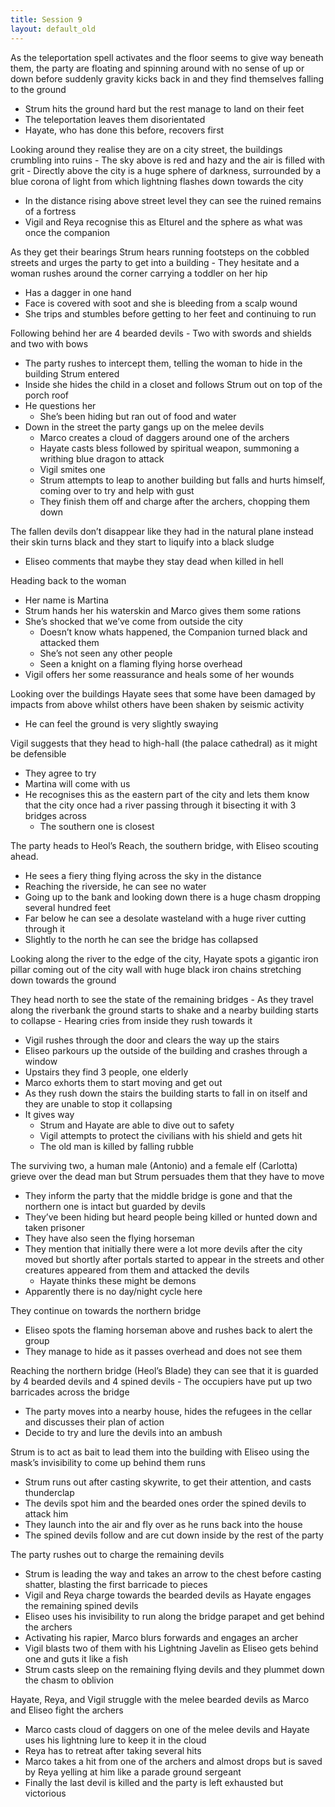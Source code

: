 ```yaml
---
title: Session 9
layout: default_old
---
```


As the teleportation spell activates and the floor seems to give way beneath them, the party are floating and spinning around with no sense of up or down before suddenly gravity kicks back in and they find themselves falling to the ground
- Strum hits the ground hard but the rest manage to land on their feet
- The teleportation leaves them disorientated
- Hayate, who has done this before, recovers first

Looking around they realise they are on a city street, the buildings crumbling into ruins
	- The sky above is red and hazy and the air is filled with grit
	- Directly above the city is a huge sphere of darkness, surrounded by a blue corona of light from which lightning flashes down towards the city
- In the distance rising above street level they can see the ruined remains of a fortress
- Vigil and Reya recognise this as Elturel and the sphere as what was once the companion

As they get their bearings Strum hears running footsteps on the cobbled streets and urges the party to get into a building
	- They hesitate and a woman rushes around the corner carrying a toddler on her hip
- Has a dagger in one hand
- Face is covered with soot and she is bleeding from a scalp wound
- She trips and stumbles before getting to her feet and continuing to run

Following behind her are 4 bearded devils
	- Two with swords and shields and two with bows
- The party rushes to intercept them, telling the woman to hide in the building Strum entered
- Inside she hides the child in a closet and follows Strum out on top of the porch roof
- He questions her
	- She’s been hiding but ran out of food and water
- Down in the street the party gangs up on the melee devils
	- Marco creates a cloud of daggers around one of the archers
	- Hayate casts bless followed by spiritual weapon, summoning a writhing blue dragon to attack
	- Vigil smites one
	- Strum attempts to leap to another building but falls and hurts himself, coming over to try and help with gust
	- They finish them off and charge after the archers, chopping them down

The fallen devils don’t disappear like they had in the natural plane instead their skin turns black and they start to liquify into a black sludge
- Eliseo comments that maybe they stay dead when killed in hell

Heading back to the woman
- Her name is Martina
- Strum hands her his waterskin and Marco gives them some rations
- She’s shocked that we’ve come from outside the city
	- Doesn’t know whats happened, the Companion turned black and attacked them
	- She’s not seen any other people
	- Seen a knight on a flaming flying horse overhead
- Vigil offers her some reassurance and heals some of her wounds

Looking over the buildings Hayate sees that some have been damaged by impacts from above whilst others have been shaken by seismic activity
- He can feel the ground is very slightly swaying

Vigil suggests that they head to high-hall (the palace cathedral) as it might be defensible
- They agree to try
- Martina will come with us
- He recognises this as the eastern part of the city and lets them know that the city once had a river passing through it bisecting it with 3 bridges across
	- The southern one is closest

The party heads to Heol’s Reach, the southern bridge, with Eliseo scouting ahead.
- He sees a fiery thing flying across the sky in the distance
- Reaching the riverside, he can see no water
- Going up to the bank and looking down there is a huge chasm dropping several hundred feet
- Far below he can see a desolate wasteland with a huge river cutting through it
- Slightly to the north he can see the bridge has collapsed

Looking along the river to the edge of the city, Hayate spots a gigantic iron pillar coming out of the city wall with huge black iron chains stretching down towards the ground

They head north to see the state of the remaining bridges
	- As they travel along the riverbank the ground starts to shake and a nearby building starts to collapse
	- Hearing cries from inside they rush towards it
- Vigil rushes through the door and clears the way up the stairs
- Eliseo parkours up the outside of the building and crashes through a window
- Upstairs they find 3 people, one elderly
- Marco exhorts them to start moving and get out
- As they rush down the stairs the building starts to fall in on itself and they are unable to stop it collapsing
- It gives way
	- Strum and Hayate are able to dive out to safety
	- Vigil attempts to protect the civilians with his shield and gets hit
	- The old man is killed by falling rubble

The surviving two, a human male (Antonio) and a female elf (Carlotta) grieve over the dead man but Strum persuades them that they have to move
- They inform the party that the middle bridge is gone and that the northern one is intact but guarded by devils
- They’ve been hiding but heard people being killed or hunted down and taken prisoner
- They have also seen the flying horseman
- They mention that initially there were a lot more devils after the city moved but shortly after portals started to appear in the streets and other creatures appeared from them and attacked the devils
	- Hayate thinks these might be demons
- Apparently there is no day/night cycle here

They continue on towards the northern bridge
- Eliseo spots the flaming horseman above and rushes back to alert the group
- They manage to hide as it passes overhead and does not see them

Reaching the northern bridge (Heol’s Blade) they can see that it is guarded by 4 bearded devils and 4 spined devils
	- The occupiers have put up two barricades across the bridge
- The party moves into a nearby house, hides the refugees in the cellar and discusses their plan of action
- Decide to try and lure the devils into an ambush

Strum is to act as bait to lead them into the building with Eliseo using the mask’s invisibility to come up behind them runs
- Strum runs out after casting skywrite, to get their attention, and casts thunderclap
- The devils spot him and the bearded ones order the spined devils to attack him
- They launch into the air and fly over as he runs back into the house
- The spined devils follow and are cut down inside by the rest of the party

The party rushes out to charge the remaining devils
- Strum is leading the way and takes an arrow to the chest before casting shatter, blasting the first barricade to pieces
- Vigil and Reya charge towards the bearded devils as Hayate engages the remaining spined devils
- Eliseo uses his invisibility to run along the bridge parapet and get behind the archers
- Activating his rapier, Marco blurs forwards and engages an archer
- Vigil blasts two of them with his Lightning Javelin as Eliseo gets behind one and guts it like a fish
- Strum casts sleep on the remaining flying devils and they plummet down the chasm to oblivion

Hayate, Reya, and Vigil struggle with the melee bearded devils as Marco and Eliseo fight the archers
- Marco casts cloud of daggers on one of the melee devils and Hayate uses his lightning lure to keep it in the cloud
- Reya has to retreat after taking several hits
- Marco takes a hit from one of the archers and almost drops but is saved by Reya yelling at him like a parade ground sergeant
- Finally the last devil is killed and the party is left exhausted but victorious
